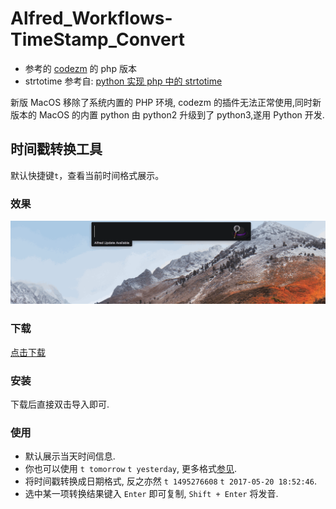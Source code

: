 # Alfred_Workflows-TimeStamp_Convert

- 参考的 [codezm](https://github.com/codezm/Alfred-codezm-workflows-timestamp-convert) 的 php 版本
- strtotime 参考自: [python 实现 php 中的 strtotime
  ](https://www.cnblogs.com/wallywl/p/15028130.html)

新版 MacOS 移除了系统内置的 PHP 环境, codezm 的插件无法正常使用,同时新版本的 MacOS 的内置 python 由 python2 升级到了 python3,遂用 Python 开发.

## 时间戳转换工具

默认快捷键`t`，查看当前时间格式展示。

### 效果

!["Alfred-codezm-workflows-timestamp-convert Demo"](demo.gif)

### 下载

[点击下载]()

### 安装

下载后直接双击导入即可.

### 使用

- 默认展示当天时间信息.
- 你也可以使用 `t tomorrow` `t yesterday`, 更多格式[参见](http://php.net/manual/en/datetime.formats.relative.php).
- 将时间戳转换成日期格式, 反之亦然 `t 1495276608` `t 2017-05-20 18:52:46`.
- 选中某一项转换结果键入 `Enter` 即可复制, `Shift + Enter` 将发音.
